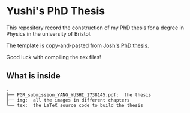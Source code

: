 # Yushi's PhD Thesis


This repository record the construction of my PhD thesis for a degree in Physics in the university of Bristol.

The template is copy-and-pasted from [Josh's PhD thesis](https://github.com/tranqui/Thesis).


Good luck with compiling the `tex` files!

## What is inside

```
.
├── PGR_submission_YANG_YUSHI_1738145.pdf:  the thesis
├── img:  all the images in different chapters
└── tex:  the LaTeX source code to build the thesis
```
